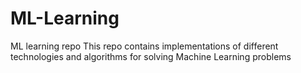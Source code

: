 # ML-Learning
ML learning repo
This repo contains implementations of different technologies and algorithms for solving Machine Learning problems

